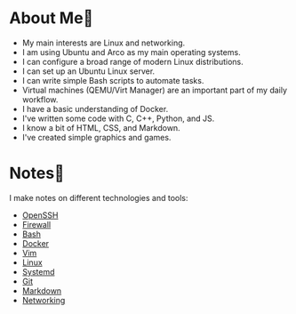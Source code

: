 # About Me🐒

- My main interests are Linux and networking.
- I am using Ubuntu and Arco as my main operating systems.
- I can configure a broad range of modern Linux distributions.
- I can set up an Ubuntu Linux server.
- I can write simple Bash scripts to automate tasks.
- Virtual machines (QEMU/Virt Manager) are an important part of my daily
  workflow.
- I have a basic understanding of Docker.
- I've written some code with C, C++, Python, and JS.
- I know a bit of HTML, CSS, and Markdown. 
- I've created simple graphics and games.

# Notes📃

I make notes on different technologies and tools:

- [OpenSSH](https://github.com/elicia4/openssh-notes)
- [Firewall](https://github.com/elicia4/firewall-notes)
- [Bash](https://github.com/elicia4/bash-notes)
- [Docker](https://github.com/elicia4/docker-notes)
- [Vim](https://github.com/elicia4/vim-notes)
- [Linux](https://github.com/elicia4/linux-notes)
- [Systemd](https://github.com/elicia4/systemd-notes)
- [Git](https://github.com/elicia4/git-notes)
- [Markdown](https://github.com/elicia4/markdown-notes)
- [Networking](https://github.com/elicia4/networking-notes)
